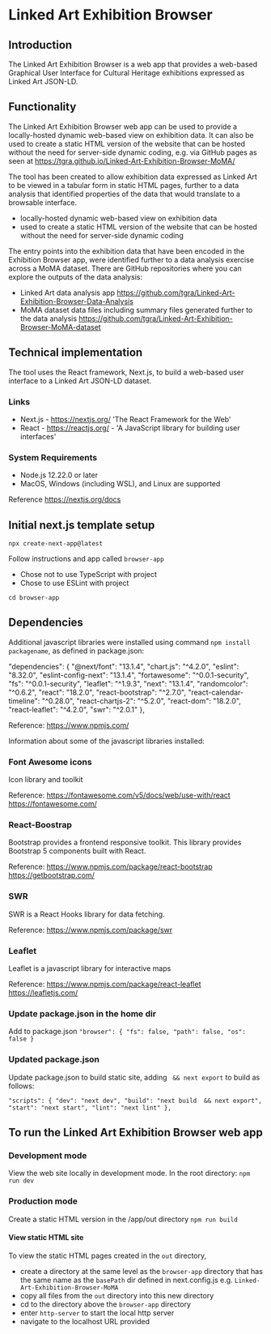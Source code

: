 # Linked Art Exhibition Browser


## Introduction
The Linked Art Exhibition Browser is a web app that provides a web-based Graphical User Interface for Cultural Heritage exhibitions expressed as Linked Art JSON-LD.

## Functionality
The Linked Art Exhibition Browser web app can be used to provide a locally-hosted dynamic web-based view on exhibition data. It can also be used to create a static HTML version of the website that can be hosted without the need for server-side dynamic coding, e.g. via GitHub pages as seen at https://tgra.github.io/Linked-Art-Exhibition-Browser-MoMA/

The tool has been created to allow exhibition data expressed as Linked Art to be viewed in a tabular form in static HTML pages, further to a data analysis that identified properties of the data that would translate to a browsable interface.

- locally-hosted dynamic web-based view on exhibition data
- used to create a static HTML version of the website that can be hosted without the need for server-side dynamic coding

The entry points into the exhibition data that have been encoded in the Exhibition Browser app, were identified further to a data analysis exercise across a MoMA dataset. There are GitHub repositories where you can explore the outputs of the data analysis:
- Linked Art data analysis app https://github.com/tgra/Linked-Art-Exhibition-Browser-Data-Analysis
- MoMA dataset data files including summary files generated further to the data analysis  https://github.com/tgra/Linked-Art-Exhibition-Browser-MoMA-dataset


## Technical implementation
The tool uses the React framework, Next.js, to build a web-based user interface to a Linked Art JSON-LD dataset.


### Links
- Next.js - https://nextjs.org/  'The React Framework for the Web'
- React - https://reactjs.org/ - 'A JavaScript library for building user interfaces'


### System Requirements

- Node.js 12.22.0 or later
- MacOS, Windows (including WSL), and Linux are supported

Reference https://nextjs.org/docs

## Initial next.js template setup

`npx create-next-app@latest`

Follow instructions and app called `browser-app`

- Chose not to use TypeScript with project
- Chose to use ESLint with project

`cd browser-app`

## Dependencies

Additional javascript libraries were installed using command `npm install packagename`, as defined in package.json:

  "dependencies": {
    "@next/font": "13.1.4",
    "chart.js": "^4.2.0",
    "eslint": "8.32.0",
    "eslint-config-next": "13.1.4",
    "fortawesome": "^0.0.1-security",
    "fs": "^0.0.1-security",
    "leaflet": "^1.9.3",
    "next": "13.1.4",
    "randomcolor": "^0.6.2",
    "react": "18.2.0",
    "react-bootstrap": "^2.7.0",
    "react-calendar-timeline": "^0.28.0",
    "react-chartjs-2": "^5.2.0",
    "react-dom": "18.2.0",
    "react-leaflet": "^4.2.0",
    "swr": "^2.0.1"
  },

Reference:
https://www.npmjs.com/


Information about some of the javascript libraries installed: 
### Font Awesome icons

Icon library and toolkit

Reference: 
https://fontawesome.com/v5/docs/web/use-with/react
https://fontawesome.com/

### React-Boostrap
Bootstrap provides a frontend responsive toolkit. This library provides Bootstrap 5 components built with React.

Reference:
https://www.npmjs.com/package/react-bootstrap
https://getbootstrap.com/

### SWR
SWR is a React Hooks library for data fetching.


Reference:
https://www.npmjs.com/package/swr

### Leaflet
Leaflet is a javascript library for interactive maps

Reference:
https://www.npmjs.com/package/react-leaflet
https://leafletjs.com/ 


### Update package.json in the home dir

Add to package.json
`"browser": {
  "fs": false,
  "path": false,
  "os": false
}`




### Updated package.json

Update package.json to build static site, adding ` && next export` to build as follows:

`"scripts": {
    "dev": "next dev",
    "build": "next build  && next export",
    "start": "next start",
    "lint": "next lint"
  },`

## To run the Linked Art Exhibition Browser web app

### Development mode
View the web site locally in development mode. In the root directory:
`npm run dev`

### Production mode 
Create a static HTML version in the /app/out directory
`npm run build`

####  View static HTML site
To view the static HTML pages created in the `out` directory, 

- create a directory at the same level as the `browser-app` directory that has the same name as the `basePath` dir defined in next.config.js e.g. `Linked-Art-Exhibition-Browser-MoMA`
- copy all files from the `out` directory into this new directory
- cd to the directory above the `browser-app` directory
- enter `http-server` to start the local http server
- navigate to the localhost URL provided




